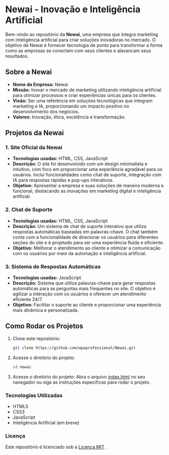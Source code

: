 # Newai - Inovação e Inteligência Artificial

Bem-vindo ao repositório da **Newai**, uma empresa que integra marketing com inteligência artificial para criar soluções inovadoras no mercado. O objetivo da Newai é fornecer tecnologia de ponta para transformar a forma como as empresas se conectam com seus clientes e alavancam seus resultados.

## Sobre a Newai

- **Nome da Empresa:** Newai
- **Missão:** Inovar o mercado de marketing utilizando inteligência artificial para otimizar processos e criar experiências únicas para os clientes.
- **Visão:** Ser uma referência em soluções tecnológicas que integram marketing e IA, proporcionando um impacto positivo no desenvolvimento dos negócios.
- **Valores:** Inovação, ética, excelência e transformação.

## Projetos da Newai

### 1. **Site Oficial da Newai**
   - **Tecnologias usadas:** HTML, CSS, JavaScript
   - **Descrição:** O site foi desenvolvido com um design minimalista e intuitivo, com foco em proporcionar uma experiência agradável para os usuários. Inclui funcionalidades como chat de suporte, integração com IA para respostas rápidas e pop-ups interativos.
   - **Objetivo:** Apresentar a empresa e suas soluções de maneira moderna e funcional, destacando as inovações em marketing digital e inteligência artificial.

### 2. **Chat de Suporte**
   - **Tecnologias usadas:** HTML, CSS, JavaScript
   - **Descrição:** Um sistema de chat de suporte interativo que utiliza respostas automáticas baseadas em palavras-chave. O chat também conta com a funcionalidade de direcionar os usuários para diferentes seções do site e é projetado para ser uma experiência fluida e eficiente.
   - **Objetivo:** Melhorar o atendimento ao cliente e otimizar a comunicação com os usuários por meio da automação e inteligência artificial.

### 3. **Sistema de Respostas Automáticas**
   - **Tecnologias usadas:** JavaScript
   - **Descrição:** Sistema que utiliza palavras-chave para gerar respostas automáticas para as perguntas mais frequentes no site. O objetivo é agilizar a interação com os usuários e oferecer um atendimento eficiente 24/7.
   - **Objetivo:** Facilitar o suporte ao cliente e proporcionar uma experiência mais dinâmica e personalizada.

## Como Rodar os Projetos

1. Clone este repositório:
   ```bash
   git clone https://github.com/wpaprofessional/Newai.git
2. Acesse o diretório do projeto:
   ```bash
   cd newai
3. Acesse o diretório do projeto:
   Abra o arquivo [index.html](index.html) no seu navegador ou siga as instruções específicas para rodar o projeto.

### Tecnologias Utilizadas

  - HTML5
  - CSS3
  - JavaScript
  - Inteligência Artificial (em breve)

### Licença

  Este repositório é licenciado sob a [Licença MIT]() .


  
